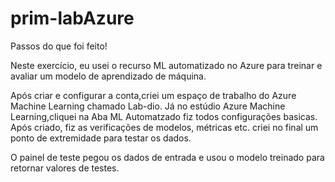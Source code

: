 # prim-labAzure
Passos do que foi feito!

Neste exercício, eu  usei o recurso ML automatizado no Azure para treinar e avaliar um modelo de aprendizado de máquina.

Após criar e configurar a conta,criei um espaço de trabalho do Azure Machine Learning chamado Lab-dio.
Já no estúdio Azure Machine Learning,cliquei na Aba ML Automatzado fiz todos configurações basicas.  
Após criado, fiz as verificações de modelos, métricas etc.
criei no final um ponto de extremidade para testar os dados.


O painel de teste pegou os dados de entrada e usou o modelo treinado para retornar valores de testes.
